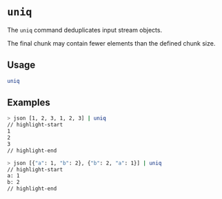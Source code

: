 # `uniq`

The `uniq` command deduplicates input stream objects.

The final chunk may contain fewer elements than the defined chunk size.

## Usage

```bash
uniq
```

## Examples

```bash title="Duplicates of the same element are removed"
> json [1, 2, 3, 1, 2, 3] | uniq
// highlight-start
​1
​2
​3
// highlight-end
```

```bash title="The same logic applies to JSON objects"
> json [{"a": 1, "b": 2}, {"b": 2, "a": 1}] | uniq
// highlight-start
​a: 1
​b: 2
// highlight-end
```
